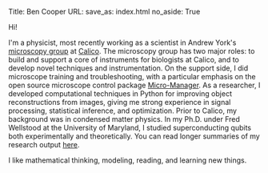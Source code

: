 Title: Ben Cooper
URL:
save_as: index.html
no_aside: True

Hi!

I'm a physicist, most recently working as a scientist in Andrew York's [microscopy
group](https://andrewgyork.github.io) at [Calico](https://www.calicolabs.com).
The microscopy group has two major roles: to build and support a core
of instruments for biologists at Calico, and to develop novel techniques and
instrumentation. On the support side, I did microscope training and
troubleshooting, with a particular emphasis on the open source
microscope control package [Micro-Manager](
https://micro-manager.org).
As a researcher, I developed computational techniques in Python for
improving object reconstructions from images, giving me strong experience
in signal processing, statistical inference, and optimization.
Prior to Calico, my background
was in condensed matter physics. In my Ph.D. under Fred Wellstood
at the University of Maryland, I studied superconducting qubits both
experimentally and theoretically. You can read longer summaries of my
research output [here]({filename}research_blurb.md).

I like mathematical thinking, modeling, reading, and learning new things.
